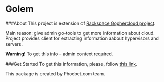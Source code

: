 Golem
=====

###About
This project is extension of [Rackspace Gophercloud project](http://gophercloud.io/).

Main reason: give admin go-tools to get more information about cloud.
Project provides client for extracting information aabout hypervisors 
and servers.
 
**Warning!** To get this info - admin context required.

###Get Started
To get this information, please, follow [this link](http://gophercloud.io/docs/).


This package is created by Phoebet.com team.

